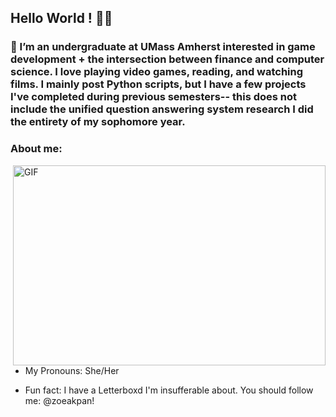 ## Hello World ! 🧚‍♀️

### 🌸 I’m an undergraduate at UMass Amherst interested in game development + the intersection between finance and computer science. I love playing video games, reading, and watching films. I mainly post Python scripts, but I have a few projects I've completed during previous semesters-- this does not include the unified question answering system research I did the entirety of my sophomore year. 

### **About me:**
<img align="right" alt="GIF" src="./code.gif" width="500" height="320" />

- My Pronouns: She/Her   

- Fun fact: I have a Letterboxd I'm insufferable about. You should follow me: @zoeakpan!


